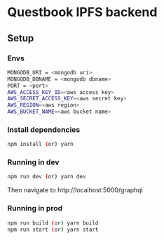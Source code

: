 # Questbook IPFS backend 



## Setup

### Envs 

```bash
MONGODB_URI = <mongodb uri>
MONGODB_DBNAME = <mongodb dbname>
PORT = <port>
AWS_ACCESS_KEY_ID=<aws access key>
AWS_SECRET_ACCESS_KEY=<aws secret key>
AWS_REGION=<aws region>
AWS_BUCKET_NAME=<aws bucket name>

``` 


### Install dependencies

```bash
npm install (or) yarn 
```

### Running in dev 

```bash
npm run dev (or) yarn dev
```

Then navigate to http://localhost:5000/graphql

### Running in prod

```bash
npm run build (or) yarn build
npm run start (or) yarn start
```
